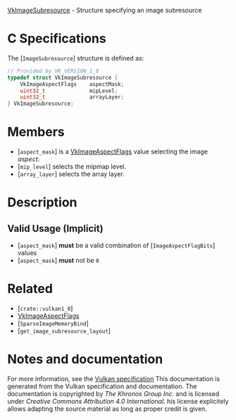 [VkImageSubresource](https://www.khronos.org/registry/vulkan/specs/1.3-extensions/man/html/VkImageSubresource.html) - Structure specifying an image subresource

# C Specifications
The [`ImageSubresource`] structure is defined as:
```c
// Provided by VK_VERSION_1_0
typedef struct VkImageSubresource {
    VkImageAspectFlags    aspectMask;
    uint32_t              mipLevel;
    uint32_t              arrayLayer;
} VkImageSubresource;
```

# Members
- [`aspect_mask`] is a [VkImageAspectFlags]() value selecting the image *aspect*.
- [`mip_level`] selects the mipmap level.
- [`array_layer`] selects the array layer.

# Description
## Valid Usage (Implicit)
-  [`aspect_mask`] **must**  be a valid combination of [`ImageAspectFlagBits`] values
-  [`aspect_mask`] **must**  not be `0`

# Related
- [`crate::vulkan1_0`]
- [VkImageAspectFlags]()
- [`SparseImageMemoryBind`]
- [`get_image_subresource_layout`]

# Notes and documentation
For more information, see the [Vulkan specification](https://www.khronos.org/registry/vulkan/specs/1.3-extensions/html/vkspec.html)
This documentation is generated from the Vulkan specification and documentation.
The documentation is copyrighted by *The Khronos Group Inc.* and is licensed under *Creative Commons Attribution 4.0 International*.
his license explicitely allows adapting the source material as long as proper credit is given.
        